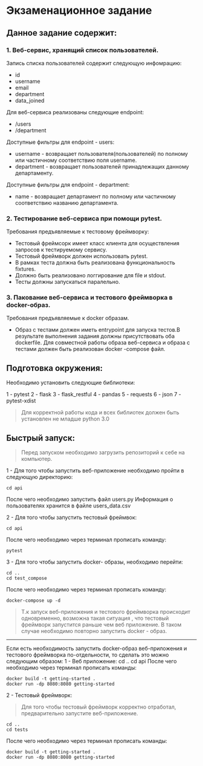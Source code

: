 # Экзаменационное задание
## Данное задание содержит:
### 1. Веб-сервис, хранящий список пользователей. 
   
Запись списка пользователей содержит следующую инфомрацию:
- id
- username
- email
- department
- data_joined

Для веб-сервиса реализованы следующие endpoint:
- /users
- /department
  
Доступные фильтры для endpoint - users:
* username - возвращает пользователя(пользователей) по полному или частичному соответствию поля username.
* department - возвращает пользователей принадлежащих данному департаменту.

Доступные фильтры для endpoint - department:
* name - возвращает департамент по полному или частичному соответствию названию департамента.


### 2. Тестирование веб-сервиса при помощи pytest.
Требования предъявляемые к тестовому фреймворку:
* Тестовый фреймсорк имеет класс клиента для осуществления запросов к тестируемому сервису.
* Тестовый фреймворк должен использовать pytest.
* В рамках теста должна быть реализована функциональность fixtures.
* Должно быть реализовано логгирование для file и stdout.
* Тесты должны запускаться паралельно.

### 3. Пакование веб-сервиса и тестового фреймворка в docker-образ.  
Требования предъявляемые к docker образам.
* Образ с тестами должен иметь entrypoint для запуска тестов.В результате выполнения задания должны присутствовать оба dockerfile. 
Для совместной работы образа веб-сервиса и образа с тестами должен быть реализован docker -compose файл.

## Подготовка окружения:

Необходимо установить следующие библиотеки:

1 - pytest
2 - flask
3 - flask_restful
4 - pandas
5 - requests
6 - json
7 - pytest-xdist
> Для корректной работы кода и всех библиотек должен быть установлен не младше python 3.0

## Быстрый запуск:
> Перед запуском необходимо загрузить репозиторий к себе на компьютер.

1 - Для того чтобы запустить веб-приложение необходимо пройти в следующую директорию:

    cd api 
После чего необходимо запустить файл users.py
Информация о пользователях хранится в файле users_data.csv

2 - Для того чтобы запустить тестовый фреймвок:

    cd api 
После чего необходимо через терминал прописать команду:

    pytest

3 - Для того чтобы запустить docker- образы, необходимо перейти:

    cd ..
    cd test_compose
После чего необходимо через терминал прописать команду:

    docker-compose up -d

> Т.к запуск веб-приложения и тестового фреймворка происходит одновременно, возможна такая ситуация
> , что тестовый фреймворк запустится раньше чем веб приложение. В таком случае необходимо повторно запустить docker - образ.
___
Если есть необходимость запустить docker-образ веб-приложения и тестового фреймворка 
по-отдельности, то сделать это можно следующим образом:
1 - Веб приложение:
    cd ..
    cd api
После чего необходимо через терминал прописать команды:

    docker build -t getting-started .
    docker run -dp 8080:8080 getting-started

2 - Тестовый фреймворк:
> Для того чтобы тестовый фреймворк корректно отработал, предварительно запустите веб-приложение.

    cd ..
    cd tests
После чего необходимо через терминал прописать команды:

    docker build -t getting-started .
    docker run -dp 8080:8080 getting-started